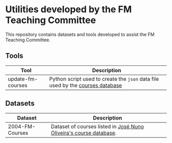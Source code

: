 # Utilities developed by the FM Teaching Committee

This repository contains datasets and tools developed to assist the FM Teaching Committee.

## Tools

| Tool              | Description                                                                                                              |
| ----------------- | ------------------------------------------------------------------------------------------------------------------------ |
| update-fm-courses | Python script used to create the `json` data file used by the [courses database](https://fme-teaching.github.io/courses) |


## Datasets

| Dataset           | Description                                                                                                              |
| ----------------- | ------------------------------------------------------------------------------------------------------------------------ |
| 2004-FM-Courses   | Dataset of courses listed in [José Nuno Oliveira's course database](http://www4.di.uminho.pt/FME-SoE/resources.html).    |


